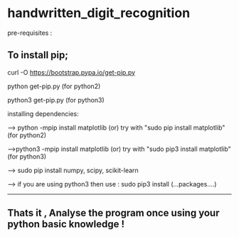 # handwritten_digit_recognition

pre-requisites :

To install pip;
----------------

curl -O https://bootstrap.pypa.io/get-pip.py

python get-pip.py   (for python2)

python3 get-pip.py   (for python3)

installing dependencies:

--> python -mpip install matplotlib (or) try with "sudo pip install matplotlib"  (for python2)

-->python3 -mpip install matplotlib (or) try with "sudo pip3 install matplotlib"  (for python3)

--> sudo pip install numpy, scipy, scikit-learn

--> if you are using python3 then use :  sudo pip3 install (...packages....)

------------------------------------------------------------------------
Thats it , Analyse the program once using your python basic knowledge !
------------------------------------------------------------------------
